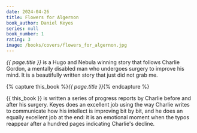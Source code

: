 ```yaml
---
date: 2024-04-26
title: Flowers for Algernon
book_author: Daniel Keyes
series: null
book_number: 1
rating: 3
image: /books/covers/flowers_for_algernon.jpg
---
```


<cite class="book-title">{{ page.title }}</cite> is a Hugo and Nebula winning
story that follows Charlie Gordon, a mentally disabled man who undergoes
surgery to improve his mind. It is a beautifully written story that just did
not grab me.

{% capture this_book %}<cite class="book-title">{{ page.title }}</cite>{% endcapture %}

{{ this_book }} is written a series of progress reports by Charlie before and
after his surgery. Keyes does an excellent job using the way Charlie writes to
communicate how his intellect is improving bit by bit, and he does an equally
excellent job at the end: it is an emotional moment when the typos reappear
after a hundred pages indicating Charlie's decline.
